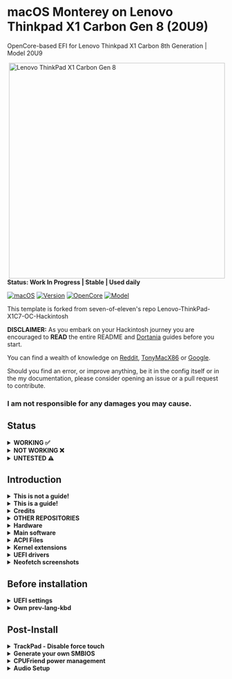 # macOS Monterey on Lenovo Thinkpad X1 Carbon Gen 8 (20U9)

OpenCore-based EFI for Lenovo Thinkpad X1 Carbon 8th Generation | Model 20U9

<img align="right" src="https://avadirect-freedomusainc1.netdna-ssl.com/Pictures/500/Lenovo_ThinkPad_X1_Carbon_Gen_8_20U90030US.png" alt="Lenovo ThinkPad X1 Carbon Gen 8" width="500">

**Status: Work In Progress | Stable | Used daily**

[![macOS](https://img.shields.io/badge/macOS-Monterey-blueviolet.svg)](https://www.apple.com/macos/monterey/)
[![Version](https://img.shields.io/badge/12.2-blueviolet.svg)](https://support.apple.com/en-us/HT212585#macos122)
[![OpenCore](https://img.shields.io/badge/OpenCore-0.7.7-blue.svg)](https://github.com/acidanthera/OpenCorePkg/releases/tag/0.7.7)
[![Model](https://img.shields.io/badge/Model-20U9-red)](https://www.lenovo.com/us/en/p/laptops/thinkpad/thinkpadx1/x1-carbon-gen-8-/20u9005mus)

This template is forked from seven-of-eleven's repo Lenovo-ThinkPad-X1C7-OC-Hackintosh

**DISCLAIMER:**
As you embark on your Hackintosh journey you are encouraged to **READ** the entire README and [Dortania](https://dortania.github.io/getting-started/) guides before you start.

You can find a wealth of knowledge on [Reddit](https://www.reddit.com/r/hackintosh/), [TonyMacX86](https://www.tonymacx86.com) or [Google](https://www.google.com).

Should you find an error, or improve anything, be it in the config itself or in the my documentation, please consider opening an issue or a pull request to contribute.

### I am not responsible for any damages you may cause.

## Status

<details>  

<summary><strong>WORKING ✅</strong></summary>
<br>

> ### Video and Audio
| Feature                              | Status | Dependency          | Remarks                      |
| :----------------------------------- | ------ | ------------------- | ---------------------------- |
| Full Graphics Accleration (QE/CI)    | ✅   | `WhateverGreen.kext` & `AAPL,ig-platform-id` = 0900A53E & `device-id` = C89B0000 | -   |
| Audio Output                      | ✅   | `AppleALC.kext` with Layout ID = 71    | -   |
| Audio Speakers                       | ✅   | `AppleALC.kext` with Layout ID = 71    | You have to manually select the right speakers (2 at the bottom rear), can't get all 4 speakers to work together   |
| Audio Input | ✅   | `AppleALC.kext` with Layout ID = 71    | Headset microphone is inconsistent and needs more testing   |
| Automatic Headphone Output Switching | ✅   | `AppleALC.kext` with Layout ID = 71    | -   |

> ### Power Management, Battery, Charge, Sleep and Hibernation
| Feature                              | Status | Dependency          | Remarks                      |
| :----------------------------------- | ------ | ------------------- | ---------------------------- |
| Battery | ✅    | `ECEnabler.kext`             | - |
| CPU Power Management (SpeedShift)    |    ✅  | `CPUFriend.kext` with `CPUFriendFriend` | Idle at 800mhz
| iGPU Power Management        | ✅ | XCPM, enabled by `SSDT-PLUG.aml`                   | - |
| NVMe Drive Battery Management | ✅     | `NVMeFix.kext`  | Generally, NVMe drives will drain more power than SATA drives.           |
| S3 Sleep / Hibernation Mode 3 | ✅ | - | - |

> ### Connectivity
| Feature                              | Status | Dependency          | Remarks                      |
| :----------------------------------- | ------ | ------------------- | ---------------------------- |
| WiFi                                       | ✅ | `AirportIltwm.kext`  | -       |
| Bluetooth                                  | ✅ | `IntelBluetoothFirmware.kext` and `BlueToolFixup.kext` | - |
| Ethernet                                   | ✅ | `IntelMausi.kext` | -                  |
| HDMI 1.4                               | ✅ | BusID patching | Hotplug with 4K Resolution |
| USB 2.0 / USB 3.0 | ✅ | `USBMap.kext`   | Create your own USBMap.kext using [CorpNewt](https://github.com/corpnewt/USBMap) |
| USB 3.1 (Type-C)                           | ✅ | `USBMap.kext` and enable ThunderBolt 3 in `BIOS` | Hotplug |
| USB Power Properties in macOS              | ✅ | - | - |

> ### Display, TrackPad, TrackPoint, and Keyboard
| Feature                              | Status | Dependency          | Remarks                      |
| :----------------------------------- | ------ | ------------------- | ---------------------------- |
| Brightness Adjustments | ✅  | `WhateverGreen.kext`, `SSDT-PNLF.aml`, `enable-backlight-smoother` property, and `BrightnessKeys.kext`| `enable-backlight-smoother` property is optional for smoother birghtness adjustments |
| TrackPoint             | ✅  | `VoodooPS2Controller.kext`                                      | -       |
| TrackPad               | ✅  | `VoodooPS2Controller.kext`, `VoodooI2C.kext`, and `VoodooI2CHID.kext` | - |
| Built-in Keyboard      | ✅  | `VoodooPS2Controller.kext` | - |

> ### macOS Continuity
| Feature                              | Status | Dependency          | Remarks                      |
| :----------------------------------- | ------ | ------------------- | ---------------------------- |
| iCloud, iMessage, FaceTime | ✅ | Whitelisted Apple ID, Valid SMBIOS   | See [dortania /OpenCore-Install-Guide](https://dortania.github.io/OpenCore-Post-Install/universal/iservices.html)  |

</details>  

<details>  
<summary><strong>NOT WORKING ❌</strong></summary>
<br>

| Feature                              | Status | Dependency          | Remarks                      |
| :----------------------------------- | ------ | ------------------- | ---------------------------- |
| Fingerprint Reader   | ❌ | `DISABLED` in BIOS to save power if not used in other OSes.   | Never gonna work.    |
| Wireless WAN         | ❌ | `DISABLED` in BIOS to save power.   | Unable to investigate as I have no need and my model did not come with WWAN |
| Internal Microphone         | ❌ | `DISABLED` in BIOS to save power if not used in other OSes   | - |
| Fan Control / Multimedia Keys | ❌ | `YogaSMC.kext` | YogaSMC.kext needs to be updated in order to work with X1C8 |
| Continuty              | ❌    | Not working with Intel cards | - |
| AirDrop              | ❌    | Not working with Intel cards | - |

</details>  

<details>  
<summary><strong>UNTESTED ⚠️</strong></summary>
<br>

| Feature                              | Status | Dependency          | Remarks                      |
| :----------------------------------- | ------ | ------------------- | ---------------------------- |
| Thunderbolt 3                      | ⚠️ | - | No device to test |
| Boot chime                      | ⚠️ | - | Not yet tested |
| FireVault 2                      | ⚠️ | - | Not yet tested |
| Sidecar                      | ⚠️ | - | No device to test |
| Battery Life                      | ⚠️ | - | Need time to thoroughly test battery life and compare with Windows 11 |

</details> 

## Introduction

<details> 
<summary><strong>This is not a guide!</strong></summary>

This is not a guide. It shoud only be used as a reference. I provide some tips and tricks I learned on my journey in building a hackintosh. The best way of using this is as a supplement to the OpenCore guide. If you have questions about how to setup your specific hardware, are unclear about what to do, or would like to see the settings I've used.

I understand that some may simply add the OC and Boot folders to their EFI folder. For clarity the EFI partition needs a folder called EFI that contains the Boot and OC folder.

```EFI
EFI (drive)
	EFI
	├── BOOT
	├── OC
```

It should work and your X1C7 should boot and work fine. **You will at minimum need to generate SMBIOS values if you want Apple services to work.** Note that all error reporting/logging has been turned off in the config.plist. You will have a difficult time trouble shooting with the setup provided. You can easily turn on the error reporting and logging if you follow the Dortania guide. Best of luck.

> **NOTE** if you simply wish to copy my EFI please do the following:
>
>1. [Generate SMBIOS values](https://dortania.github.io/OpenCore-Install-Guide/config-laptop.plist/coffee-lake-plus.html#nvram) and add them in the config.plist (Use MacBookPro15,1)
>2. Ensure the value of `showpicker` is  `true` in the config.plist file to provide the opencore menu when booting. 
>3. Prepare your install [USB](https://dortania.github.io/OpenCore-Install-Guide/installer-guide/)
>4. Move the entire EFI folder (with your modifications) to the proper partition on your [USB](https://dortania.github.io/OpenCore-Install-Guide/installer-guide/mac-install.html#setting-up-opencore-s-efi-environment) (or [hard drive](https://dortania.github.io/OpenCore-Post-Install/universal/oc2hdd.html) once the install is complete).
>5. [Install](https://dortania.github.io/OpenCore-Install-Guide/installation/installation-process.html#double-checking-your-work) - You'll need to select F12 to get the boot menu options and **boot from the USB each time the computer restarts** until you've copied the EFI folder onto the hard drive. You may also need to select the correct boot option during install.

</details>  

<details> 
<summary><strong>This is a guide!</strong></summary>

- To install macOS follow the guides provided by [Dortania](https://dortania.github.io/OpenCore-Install-Guide/)
- Useful tools by [CorpNewt](https://github.com/corpnewt) and [headkaze](https://github.com/headkaze/Hackintool)

</details>  

<details> 
<summary><strong>Credits</strong></summary>

**Shout out** to [NotARobot6969](https://github.com/NotARobot6969) for the DevicesProperties patches to enable HDMI.

### Credit to all these great people whom I don't know but have made my hackintosh dreams a reality:

- [EETagent](https://github.com/EETagent) For orginal T480 OpenCore repo (I like the layout of his guide and used it to create this one)
- The guys from [Acidanthera](https://github.com/acidanthera) that make this possible
- [1Revenger1](https://github.com/1Revenger1) and [leo-labs](https://github.com/leo-labs) for [VoodooRMI](https://github.com/VoodooSMBus/VoodooRMI) and [VoodooSMBus](https://github.com/VoodooSMBus/VoodooSMBus)
- [Apple](http://apple.com) for macOS and HfsPlus.efi
- [corpnewt](https://github.com/corpnewt) for [USBMap](https://github.com/corpnewt/USBMap) and [CPUFriendDataProvider](https://github.com/corpnewt/CPUFriendFriend)
- [headkaze](https://github.com/headkaze) for [Hackintool](https://github.com/headkaze/Hackintool)
- [jwise](https://github.com/jwise) for [HoRNDIS](https://github.com/jwise/HoRNDIS)
- [Mieze](https://github.com/Mieze) for [IntelMausiEthernet](https://github.com/Mieze/IntelMausiEthernet)
- [MSzturc](https://github.com/MSzturc) for [ThinkPad Assistant](https://github.com/MSzturc/ThinkpadAssistant)
- [OpenIntelWireless](https://github.com/OpenIntelWireless/IntelBluetoothFirmware/releases) for [IntelBluetoothFirmware](https://github.com/OpenIntelWireless/IntelBluetoothFirmware), [itlwm](https://github.com/OpenIntelWireless/itlwm) and [HeliPort](hhttps://github.com/OpenIntelWireless/HeliPort)
- [zhen-zen](https://github.com/zhen-zen) for [YogaSMC](https://github.com/zhen-zen/YogaSMC)
- And every other contributor
- People at [r/hackintosh](https://www.reddit.com/r/hackintosh/) for their advice and help

</details>  

<details>
<summary><strong> OTHER REPOSITORIES </strong></summary>
<br>


- x1c7-hackintosh repositories:
  - [suhrmann/x1c7-hackintosh](https://github.com/suhrmann/x1c7-hackintosh)
  - [aidanchandra/x1c7-hackintosh](https://github.com/aidanchandra/x1c7-hackintosh)

- x1c6-hackintosh repositories:
  - [tylernguyen/x1c6-hackintosh](https://github.com/tylernguyen/x1c6-hackintosh) 
  - [benbender/x1c6-hackintosh](https://github.com/benbender/x1c6-hackintosh)
  - [zhtengw/EFI-for-X1C6-hackintosh](

</details>  

<details>
<summary><strong>Hardware</strong></summary>
<br>

I used to own two Lenovo ThinkPad X1 Gen 7 laptops, an i5 and an i7. I now only have the one outlined below:

[![UEFI](https://img.shields.io/badge/UEFI-N2HET58W-lightgrey)](https://pcsupport.lenovo.com/ca/en/products/laptops-and-netbooks/thinkpad-x-series-laptops/thinkpad-x1-carbon-7th-gen-type-20qd-20qe/downloads/ds540232-bios-update-utility-bootable-cd-for-linux-windows-10-64-bit-thinkpad-x1-carbon-7th-gen-x1-yoga-4th-gen)

### X1C7 i5

| Category  | Component                                       | Note                                                         |
| --------- | ----------------------------------------------- | ------------------------------------------------------------ |
| Type      | 20QD, 20QE                                      |                                                              |
| CPU       | Intel Core i5-8265U                             |                                                              |
| GPU       | Intel UHD 620                                   |                                                              |
| SSD       | Toshiba 512GB                                   | Replaced cursed PM 981 which still doesn't work reliably     |
| Screen    | 14" WQHD - 2560x1440                            |                                                              |
| Memory    | 16GB / 2133MHz LPDDR3                           |                                                              |
| Battery   | Integrated Li-Polymer 51Wh                      | Single battery                                               |
| Camera    | 720p Camera                                     |                                                              |
| Wifi & BT | Intel Wireless-AC 9560                          | Use AirportItlwm for your macOS version and enjoy native Wi-Fi control, or use Heliport app. |
| Input     | PS2 Keyboard & Synaptics TrackPad (touchscreen) | I'm using ThinkPad Assistant an alternative most seem to be moving to [YogaSMC](https://github.com/zhen-zen/YogaSMC) for media keys like microphone switch, etc. |

</details>  

<details>

<summary><strong>Main software</strong></summary>
<br>

| Component      | Version |
| -------------- | ------- |
| macOS Monterey | 12.1    |
| OpenCore       | v0.7.7  |

</details>

<details>
<summary><strong>ACPI Files</strong></summary>
<br>

| Component              |
| ---------------------- |
| SSDT-AWAC              |
| SSDT-BATT              |
| SSDT-EC-USBX-LAPTOP    |
| SSDT-PLUG-DRTNIA       |
| SSDT-PNLF-CFL          |
| SSDT-ThinkPad_ClickPad |
| SSDT-X1C6-KBRD         |
| SSDT-XOSI              |

</details>

<details>
<summary><strong>Kernel extensions</strong></summary>
<br>

| Kext                   | Version |
| --------------------- | ------- |
| AirportItlwm           | 2.1.0   |
| AppleALC               | 1.6.8   |
| BlueToolFixup          | 2.6.1   |
| CPUFriend              | 1.2.4   |
| CPUFriendDataProvider  | 1.00    |
| IntelBluetoothFirmware | 2.1.0   |
| IntelMausi             | 1.0.7   |
| Lilu                   | 1.5.9   |
| NVMeFix                | 1.0.9   |
| SMCBatteryManager      | 1.2.8   |
| SMCProcessor           | 1.2.8   |
| SMCSuperIO             | 1.2.8   |
| USBMap                 | 1.0.0   |
| VirtualSMC             | 1.2.8   |
| VoodooI2C              | 2.6.5   |
| VoodooI2CHID           | 2.6.5   |
| VoodooPS2Controller    | 2.2.7   |
| WhateverGreen          | 1.5.6   |

</details>

<details><summary><strong>UEFI drivers</strong></summary>
<br>

|     Driver      | Version           |
| ------------- | ----------------- |
|   HfsPlus.efi   | OcBinaryData      |
| OpenRuntime.efi | OpenCorePkg 0.7.7 |

</details>

<details><summary><strong>Neofetch screenshots</strong></summary>
    <br>
    <p float="left">
        <img src="./Other/README_Resources/Neofetch-Monterey.png" alt="Neofetch Monterey" width="600">
    </p>
</details> 



## Before installation

<details><summary><strong>UEFI settings</strong></summary>
<br>
**Config**

- **Keyboard/Mouse**
  - `Trackpoint` **Enabled**
  - `Trackpad` **Enabled**
- **Display**
  - `Boot Display Device` **ThinkPad LCD**
  - `Total Graphics Memory` **256MB**
  - `Boot Time Extension` **Disabled**
- **CPU**
  - `Intel Hyper-Threading Technology` **Enabled**
- **Thunderbolt**
  - `Thunderbolt BIOS Assist Mode` **Disabled**
  - `Security Level` **No Security**
  - `Support in Pre Boot Environment -> Thunderbolt(TM) device` **Disabled**

**Security**


- `Password` **Disabled**
- `Fingerprint` **Disabled**
- `Security Chip` **Disabled**
- `Memory Protection -> Execution Prevention` **Enabled**
- `Virtualization -> Kernel DMA Protection` **Disabled**
- `Virtualization -> Intel Virtualization Technology` **Enabled**
- `Virtualization -> Intel VT-d Feature` **Disabled**
- `Virtualization -> Enhanced Windows Biometric Security` **Disabled**
- `I/O Port Access -> FingerPrint Reader` **Disabled**
- `I/O Port Access -> Wireless WAN` **Disabled**
- `Secure Boot -> Secure Boot` **Disabled**
- `Intel SGX -> Intel SGX Control` **Disabled**
- `Device Guard` **Disabled**

**Startup**

- `UEFI/Legacy Boot` **UEFI Only**
- `CSM Support` **No**
- `Boot Mode` **Diagnostics** (This can be changed to "Quick" once you know your system is running properly)

</details>  

<details><summary><strong>Own prev-lang-kbd</strong></summary>
<br>
Either add as a string or as a data ( HEX data [(ProperTree)](https://github.com/corpnewt/ProperTree) )

Format is lang-COUNTRY:keyboard

- 🇺🇸 | [0] en_US - U.S --> en-US:0 --> (656e2d55 533a30 in HEX)

| Key           | Type   | Value   |
| ------------- | ------ | ------- |
| prev-lang:kbd | String | en-US:0 |


Pick your keyboard layout here:

[AppleKeyboardLayouts.txt](https://github.com/acidanthera/OpenCorePkg/blob/master/Utilities/AppleKeyboardLayouts/AppleKeyboardLayouts.txt)

</details>

## Post-Install

<details><summary><strong>TrackPad - Disable force touch</strong></summary>
<br>

If the **Battery** management **doesn't show up** in the System Preferences after the SSDT-Batt.aml file is added to your ACPI folder and config.plist file. You will not be able to change any trackpad settings. You may experience the annoying behaviour of clicking on the touchpad and it doing a **Force Touch** where the preview of the file is shown. I found this very annoying. You can disable force touch by modifying the file in `~/Library/Preferences/com.apple.AppleMultitouchTrackpad.plist`
Opened it with Propertree and changed **ForceSuppressed** to **True**

Another trick to manage your trackpad, if you can't get the battery to work, is to connect a bluetooth trackpad. Once the bluetooth trackpad is connected you can adjust the settings. Disconnect the bluetooth trackpad and your built in one will maintain those settings.

I used these methods prior to receiving a SSDT-Batt.aml that worked from a friendly Redditor [Galactic_Dev](https://www.reddit.com/user/Galactic_Dev)
</details>  

<details><summary><strong>Generate your own SMBIOS</strong></summary>
<br>

[GenSMBIOS](https://github.com/corpnewt/GenSMBIOS)

Use GenSMBIOS to create your own serial #... based off of your preferred model.

- MacBookPro15,1 -`What I used`
- MacBookPro15,4 -`Reported as used by others`

**Note:** If you use a different SMBIOS model than the MacbookPro15,1 that I've used. The provided USB mapping will not work.  You will need to edit the **USBMap.kext file**.  You can right click on the file and select **Show Package Contents**.  From there you can open the Info.plist file in ProperTree and change MacBookPro15,1 to whatever Model ID you've chosen. This should provide a working USBMap.kext.

</details>  

<details>  
<summary><strong>CPUFriend power management</strong></summary>
<br>

Generate CPUFriendDataProvider for your machine [here](https://github.com/fewtarius/CPUFriendFriend) or use those I've provided. My files are set for power conservation over performance. Highly recommended that you use power management.

</details>  

<details>  
<summary><strong>Audio Setup</strong></summary>
<br>

## Audio Setup enable both top and bottom speakers:

| Key       | Value    |
| --------- | -------- |
| boot-args | alcid=71 |

Using the above boot-arg to initially setup your config.plist file. This will enable the top and bottom speakers in the **System Preferences>Sound** allowing you to select either set of speakers. To combine the two you'll need to open **Audio MIDI Setup** (use Spotlight to find and open it) and create an **Aggregate Device** with both sets of speakers. Unfortunately you can't control the volume of an Aggregate Device with the volume keys. You'll need to install a utility as highlighted below.

Create **Multi-output device** or **Aggregate Device** in **Audio MIDI Setup** controller for all speakers - use utility like [AggregateVolumeMenu](https://github.com/adaskar/AggregateVolumeMenu) to control the volume

- See description here [Change Volume on Aggregate Sound](https://gurhanpolat.medium.com/change-volume-on-aggregate-sound-815fd575347a)

If you're happy with the setup above you can use the guide to replace alcid=71 per below:

- Add audio codec to DeviceProperties - layout-id | data | **47000000**

</details>
